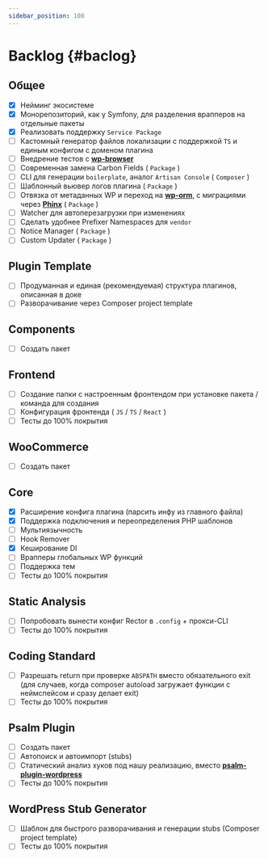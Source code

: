 ```yaml
---
sidebar_position: 100
---
```


# Backlog {#baclog}

## Общее
- [x] Нейминг экосистеме
- [x] Монорепозиторий, как у Symfony, для разделения врапперов на отдельные пакеты
- [x] Реализовать поддержку `Service Package`
- [ ] Кастомный генератор файлов локализации с поддержкой `TS` и единым конфигом с доменом плагина
- [ ] Внедрение тестов с **[wp-browser](https://github.com/lucatume/wp-browser)**
- [ ] Современная замена Carbon Fields ( `Package` )
- [ ] CLI для генерации `boilerplate`, аналог `Artisan Console` ( `Composer` )
- [ ] Шаблонный вьювер логов плагина ( `Package` )
- [ ] Отвязка от метаданных WP и переход на **[wp-orm](https://github.com/dimitriBouteille/wp-orm)**, с миграциями через **[Phinx](https://phinx.org/)** ( `Package` )
- [ ] Watcher для автоперезагрузки при изменениях
- [ ] Сделать удобнее Prefixer Namespaces для `vendor`
- [ ] Notice Manager ( `Package` )
- [ ] Custom Updater ( `Package` )

## Plugin Template
- [ ] Продуманная и единая (рекомендуемая) структура плагинов, описанная в доке
- [ ] Разворачивание через Composer project template

## Components
- [ ] Создать пакет

## Frontend
- [ ] Создание папки с настроенным фронтендом при установке пакета / команда для создания
- [ ] Конфигурация фронтенда ( `JS` / `TS` / `React` )
- [ ] Тесты до 100% покрытия

## WooCommerce
- [ ] Создать пакет

## Core
- [x] Расширение конфига плагина (парсить инфу из главного файла)
- [x] Поддержка подключения и переопределения PHP шаблонов
- [ ] Мультиязычность
- [ ] Hook Remover
- [x] Кеширование DI
- [ ] Врапперы глобальных WP функций
- [ ] Поддержка тем
- [ ] Тесты до 100% покрытия

## Static Analysis
- [ ] Попробовать вынести конфиг Rector в `.config` + прокси-CLI
- [ ] Тесты до 100% покрытия

## Coding Standard
- [ ] Разрешать return при проверке `ABSPATH` вместо обязательного exit (для случаев, когда composer autoload загружает функции с неймспейсом и сразу делает exit)
- [ ] Тесты до 100% покрытия

## Psalm Plugin
- [ ] Создать пакет
- [ ] Автопоиск и автоимпорт (stubs)
- [ ] Статический анализ хуков под нашу реализацию, вместо **[psalm-plugin-wordpress](https://github.com/psalm/psalm-plugin-wordpress)**
- [ ] Тесты до 100% покрытия

## WordPress Stub Generator
- [ ] Шаблон для быстрого разворачивания и генерации stubs (Composer project template)
- [ ] Тесты до 100% покрытия
